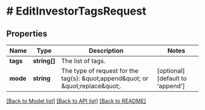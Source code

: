 # # EditInvestorTagsRequest

## Properties

Name | Type | Description | Notes
------------ | ------------- | ------------- | -------------
**tags** | **string[]** | The list of tags. |
**mode** | **string** | The type of request for the tag(s): \&quot;append\&quot; or \&quot;replace\&quot;. | [optional] [default to 'append']

[[Back to Model list]](../../README.md#models) [[Back to API list]](../../README.md#endpoints) [[Back to README]](../../README.md)

